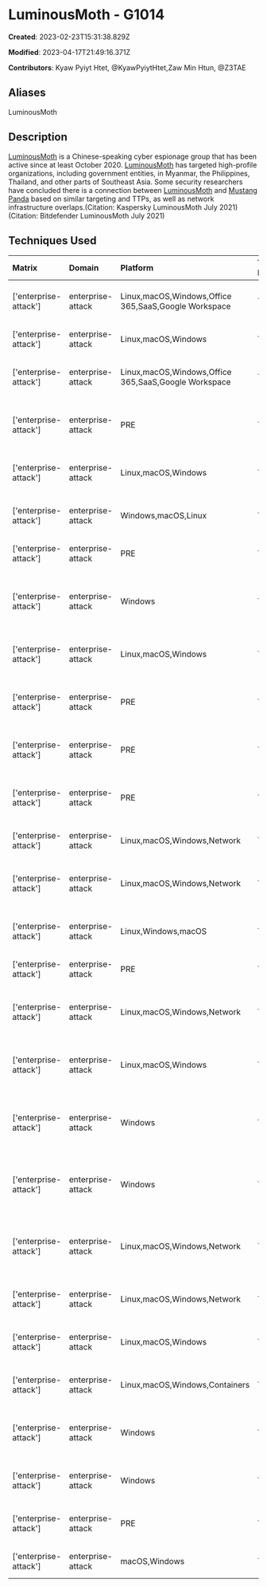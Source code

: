 # LuminousMoth - G1014

**Created**: 2023-02-23T15:31:38.829Z

**Modified**: 2023-04-17T21:49:16.371Z

**Contributors**: Kyaw Pyiyt Htet, @KyawPyiytHtet,Zaw Min Htun, @Z3TAE

## Aliases

LuminousMoth

## Description

[LuminousMoth](https://attack.mitre.org/groups/G1014) is a Chinese-speaking cyber espionage group that has been active since at least October 2020. [LuminousMoth](https://attack.mitre.org/groups/G1014) has targeted high-profile organizations, including government entities, in Myanmar, the Philippines, Thailand, and other parts of Southeast Asia. Some security researchers have concluded there is a connection between [LuminousMoth](https://attack.mitre.org/groups/G1014) and [Mustang Panda](https://attack.mitre.org/groups/G0129) based on similar targeting and TTPs, as well as network infrastructure overlaps.(Citation: Kaspersky LuminousMoth July 2021)(Citation: Bitdefender LuminousMoth July 2021)

## Techniques Used

|Matrix|Domain|Platform|Technique ID|Technique Name|Use|
| :---| :---| :---| :---| :---| :---|
|['enterprise-attack']|enterprise-attack|Linux,macOS,Windows,Office 365,SaaS,Google Workspace|T1539|Steal Web Session Cookie|[LuminousMoth](https://attack.mitre.org/groups/G1014) has used an unnamed post-exploitation tool to steal cookies from the Chrome browser.(Citation: Kaspersky LuminousMoth July 2021)|
|['enterprise-attack']|enterprise-attack|Linux,macOS,Windows|T1567.002|Exfiltration to Cloud Storage|[LuminousMoth](https://attack.mitre.org/groups/G1014) has exfiltrated data to Google Drive.(Citation: Bitdefender LuminousMoth July 2021)|
|['enterprise-attack']|enterprise-attack|Linux,macOS,Windows,Office 365,SaaS,Google Workspace|T1566.002|Spearphishing Link|[LuminousMoth](https://attack.mitre.org/groups/G1014) has sent spearphishing emails containing a malicious Dropbox download link.(Citation: Kaspersky LuminousMoth July 2021)|
|['enterprise-attack']|enterprise-attack|PRE|T1588.001|Malware|[LuminousMoth](https://attack.mitre.org/groups/G1014) has obtained and used malware such as [Cobalt Strike](https://attack.mitre.org/software/S0154).(Citation: Kaspersky LuminousMoth July 2021)(Citation: Bitdefender LuminousMoth July 2021)|
|['enterprise-attack']|enterprise-attack|Linux,macOS,Windows|T1030|Data Transfer Size Limits|[LuminousMoth](https://attack.mitre.org/groups/G1014) has split archived files into multiple parts to bypass a 5MB limit.(Citation: Bitdefender LuminousMoth July 2021)|
|['enterprise-attack']|enterprise-attack|Windows,macOS,Linux|T1564.001|Hidden Files and Directories|[LuminousMoth](https://attack.mitre.org/groups/G1014) has used malware to store malicious binaries in hidden directories on victim's USB drives.(Citation: Kaspersky LuminousMoth July 2021)|
|['enterprise-attack']|enterprise-attack|PRE|T1608.001|Upload Malware|[LuminousMoth](https://attack.mitre.org/groups/G1014) has hosted malicious payloads on Dropbox.(Citation: Kaspersky LuminousMoth July 2021)|
|['enterprise-attack']|enterprise-attack|Windows|T1091|Replication Through Removable Media|[LuminousMoth](https://attack.mitre.org/groups/G1014) has used malicious DLLs to spread malware to connected removable USB drives on infected machines.(Citation: Kaspersky LuminousMoth July 2021)(Citation: Bitdefender LuminousMoth July 2021)|
|['enterprise-attack']|enterprise-attack|Linux,macOS,Windows|T1041|Exfiltration Over C2 Channel|[LuminousMoth](https://attack.mitre.org/groups/G1014) has used malware that exfiltrates stolen data to its C2 server.(Citation: Kaspersky LuminousMoth July 2021)|
|['enterprise-attack']|enterprise-attack|PRE|T1608.004|Drive-by Target|[LuminousMoth](https://attack.mitre.org/groups/G1014) has redirected compromised machines to an actor-controlled webpage through HTML injection.(Citation: Bitdefender LuminousMoth July 2021)|
|['enterprise-attack']|enterprise-attack|PRE|T1608.005|Link Target|[LuminousMoth](https://attack.mitre.org/groups/G1014) has created a link to a Dropbox file that has been used in their spear-phishing operations.(Citation: Kaspersky LuminousMoth July 2021)|
|['enterprise-attack']|enterprise-attack|PRE|T1587.001|Malware|[LuminousMoth](https://attack.mitre.org/groups/G1014) has used unique malware for information theft and exfiltration.(Citation: Kaspersky LuminousMoth July 2021)(Citation: Bitdefender LuminousMoth July 2021)|
|['enterprise-attack']|enterprise-attack|Linux,macOS,Windows,Network|T1071.001|Web Protocols|[LuminousMoth](https://attack.mitre.org/groups/G1014) has used HTTP for C2.(Citation: Kaspersky LuminousMoth July 2021)|
|['enterprise-attack']|enterprise-attack|Linux,macOS,Windows,Network|T1105|Ingress Tool Transfer|[LuminousMoth](https://attack.mitre.org/groups/G1014) has downloaded additional malware and tools onto a compromised host.(Citation: Kaspersky LuminousMoth July 2021)(Citation: Bitdefender LuminousMoth July 2021)|
|['enterprise-attack']|enterprise-attack|Linux,Windows,macOS|T1557.002|ARP Cache Poisoning|[LuminousMoth](https://attack.mitre.org/groups/G1014) has used ARP spoofing to redirect a compromised machine to an actor-controlled website.(Citation: Bitdefender LuminousMoth July 2021)|
|['enterprise-attack']|enterprise-attack|PRE|T1588.002|Tool|[LuminousMoth](https://attack.mitre.org/groups/G1014) has obtained an ARP spoofing tool from GitHub.(Citation: Bitdefender LuminousMoth July 2021)|
|['enterprise-attack']|enterprise-attack|Linux,macOS,Windows,Network|T1005|Data from Local System|[LuminousMoth](https://attack.mitre.org/groups/G1014) has collected files and data from compromised machines.(Citation: Kaspersky LuminousMoth July 2021)(Citation: Bitdefender LuminousMoth July 2021)|
|['enterprise-attack']|enterprise-attack|Linux,macOS,Windows|T1204.001|Malicious Link|[LuminousMoth](https://attack.mitre.org/groups/G1014) has lured victims into clicking malicious Dropbox download links delivered through spearphishing.(Citation: Kaspersky LuminousMoth July 2021)|
|['enterprise-attack']|enterprise-attack|Windows|T1574.002|DLL Side-Loading|[LuminousMoth](https://attack.mitre.org/groups/G1014) has used legitimate executables such as `winword.exe` and `igfxem.exe` to side-load their malware.(Citation: Kaspersky LuminousMoth July 2021)(Citation: Bitdefender LuminousMoth July 2021)|
|['enterprise-attack']|enterprise-attack|Windows|T1547.001|Registry Run Keys / Startup Folder|[LuminousMoth](https://attack.mitre.org/groups/G1014) has used malicious DLLs that setup persistence in the Registry Key `HKCU\Software\Microsoft\Windows\Current Version\Run`.(Citation: Kaspersky LuminousMoth July 2021)(Citation: Bitdefender LuminousMoth July 2021)|
|['enterprise-attack']|enterprise-attack|Linux,macOS,Windows,Network|T1083|File and Directory Discovery|[LuminousMoth](https://attack.mitre.org/groups/G1014) has used malware that scans for files in the Documents, Desktop, and Download folders and in other drives.(Citation: Kaspersky LuminousMoth July 2021)(Citation: Bitdefender LuminousMoth July 2021)|
|['enterprise-attack']|enterprise-attack|Linux,macOS,Windows,Network|T1033|System Owner/User Discovery|[LuminousMoth](https://attack.mitre.org/groups/G1014) has used a malicious DLL to collect the username from compromised hosts.(Citation: Bitdefender LuminousMoth July 2021)|
|['enterprise-attack']|enterprise-attack|Linux,macOS,Windows|T1560|Archive Collected Data|[LuminousMoth](https://attack.mitre.org/groups/G1014) has manually archived stolen files from victim machines before exfiltration.(Citation: Bitdefender LuminousMoth July 2021)|
|['enterprise-attack']|enterprise-attack|Linux,macOS,Windows,Containers|T1036.005|Match Legitimate Name or Location|[LuminousMoth](https://attack.mitre.org/groups/G1014) has disguised their exfiltration malware as `ZoomVideoApp.exe`.(Citation: Kaspersky LuminousMoth July 2021)|
|['enterprise-attack']|enterprise-attack|Windows|T1112|Modify Registry|[LuminousMoth](https://attack.mitre.org/groups/G1014) has used malware that adds Registry keys for persistence.(Citation: Kaspersky LuminousMoth July 2021)(Citation: Bitdefender LuminousMoth July 2021)|
|['enterprise-attack']|enterprise-attack|Windows|T1053.005|Scheduled Task|[LuminousMoth](https://attack.mitre.org/groups/G1014) has created scheduled tasks to establish persistence for their tools.(Citation: Bitdefender LuminousMoth July 2021)|
|['enterprise-attack']|enterprise-attack|PRE|T1588.004|Digital Certificates|[LuminousMoth](https://attack.mitre.org/groups/G1014) has used a valid digital certificate for some of their malware.(Citation: Kaspersky LuminousMoth July 2021) |
|['enterprise-attack']|enterprise-attack|macOS,Windows|T1553.002|Code Signing|[LuminousMoth](https://attack.mitre.org/groups/G1014) has signed their malware with a valid digital signature.(Citation: Kaspersky LuminousMoth July 2021)|
